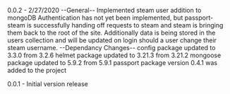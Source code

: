 0.0.2 - 2/27/2020
--General--
Implemented steam user addition to mongoDB
Authentication has not yet been implemented, but passport-steam is successfully handing off requests to steam and steam is bringing them back to the root of the site. Additionally data is being stored in the users collection and will be updated on login should a user change their steam username.
--Dependancy Changes--
config package updated to 3.3.0 from 3.2.6
helmet package updated to 3.21.3 from 3.21.2
mongoose package updated to 5.9.2 from 5.9.1
passport package version 0.4.1 was added to the project

0.0.1 - Initial version release

